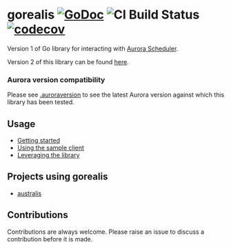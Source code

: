 # gorealis [![GoDoc](https://godoc.org/github.com/paypal/gorealis?status.svg)](https://godoc.org/github.com/paypal/gorealis) ![CI Build Status](https://github.com/paypal/gorealis/actions/workflows/main.yml/badge.svg) [![codecov](https://codecov.io/gh/paypal/gorealis/branch/main/graph/badge.svg)](https://codecov.io/gh/paypal/gorealis)

Version 1 of Go library for interacting with [Aurora Scheduler](https://github.com/aurora-scheduler/aurora).

Version 2 of this library can be found [here](https://github.com/aurora-scheduler/gorealis).

### Aurora version compatibility
Please see [.auroraversion](./.auroraversion) to see the latest Aurora version against which this
library has been tested.

## Usage

* [Getting started](docs/getting-started.md)
* [Using the sample client](docs/using-the-sample-client.md)
* [Leveraging the library](docs/leveraging-the-library.md)

## Projects using gorealis

* [australis](https://github.com/aurora-scheduler/australis)

## Contributions
Contributions are always welcome. Please raise an issue to discuss a contribution before it is made.

